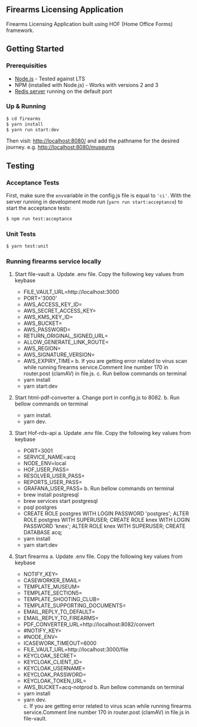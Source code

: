 Firearms Licensing Application
------------------------------
Firearms Licensing Application built using HOF (Home Office Forms) framework.


## Getting Started

### Prerequisities

- [Node.js](https://nodejs.org/en/) - Tested against LTS
- NPM (installed with Node.js) - Works with versions 2 and 3
- [Redis server](http://redis.io/download) running on the default port

### Up & Running

```bash
$ cd firearms
$ yarn install
$ yarn run start:dev
```
Then visit: [http://localhost:8080/](http://localhost:8080/) and add the pathname for the desired journey. e.g. [http://localhost:8080/museums](http://localhost:8080/museums)

## Testing

### Acceptance Tests
First, make sure the `env`variable in the config.js file is equal to `'ci'`.
With the server running in development mode run (`yarn run start:acceptance`) to start the acceptance tests:

```bash
$ npm run test:acceptance
```

### Unit Tests
```bash
$ yarn test:unit
```
### Running firearms service locally
1. Start file-vault
   a. Update .env file. Copy the following key values from keybase
      * FILE_VAULT_URL=http://localhost:3000
      * PORT='3000'
      * AWS_ACCESS_KEY_ID=
      * AWS_SECRET_ACCESS_KEY=
      * AWS_KMS_KEY_ID=
      * AWS_BUCKET=
      * AWS_PASSWORD=
      * RETURN_ORIGINAL_SIGNED_URL=
      * ALLOW_GENERATE_LINK_ROUTE=
      * AWS_REGION=
      * AWS_SIGNATURE_VERSION=
      * AWS_EXPIRY_TIME=
   b. If you are getting error related to virus scan while running firearms service.Comment line number 170 in router.post (clamAV) in file.js.
   c. Run bellow commands on terminal
      * yarn install
      * yarn start:dev

2. Start html-pdf-converter
   a. Change port in config.js to 8082.
   b. Run bellow commands on terminal
      * yarn install.
      * yarn dev.

3. Start Hof-rds-api
   a. Update .env file. Copy the following key values from keybase
      * PORT=3001
      * SERVICE_NAME=acq
      * NODE_ENV=local
      * HOF_USER_PASS=
      * RESOLVER_USER_PASS=
      * REPORTS_USER_PASS=
      * GRAFANA_USER_PASS=
   b. Run bellow commands on terminal 
      * brew install postgresql
      * brew services start postgresql
      * psql postgres
      * CREATE ROLE postgres WITH LOGIN PASSWORD 'postgres'; ALTER ROLE postgres WITH SUPERUSER; CREATE ROLE knex WITH LOGIN PASSWORD 'knex'; ALTER ROLE   knex WITH SUPERUSER; CREATE DATABASE acq;
      * yarn install
      * yarn start:dev  

4.  Start firearms
   a. Update .env file. Copy the following key values from keybase  
      * NOTIFY_KEY=
      * CASEWORKER_EMAIL=
      * TEMPLATE_MUSEUM=
      * TEMPLATE_SECTION5=
      * TEMPLATE_SHOOTING_CLUB=
      * TEMPLATE_SUPPORTING_DOCUMENTS=
      * EMAIL_REPLY_TO_DEFAULT=
      * EMAIL_REPLY_TO_FIREARMS=
      * PDF_CONVERTER_URL=http://localhost:8082/convert
      * #NOTIFY_KEY=
      * #NODE_ENV=
      * ICASEWORK_TIMEOUT=6000
      * FILE_VAULT_URL=http://localhost:3000/file
      * KEYCLOAK_SECRET=
      * KEYCLOAK_CLIENT_ID=
      * KEYCLOAK_USERNAME=
      * KEYCLOAK_PASSWORD=
      * KEYCLOAK_TOKEN_URL=
      * AWS_BUCKET=acq-notprod
   b. Run bellow commands on terminal 
      * yarn install 
      * yarn dev.  
   c. If you are getting error related to virus scan while running firearms service.Comment line number 170 in router.post (clamAV) in file.js in   file-vault.         

